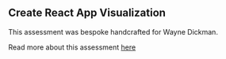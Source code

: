 ## Create React App Visualization

This assessment was bespoke handcrafted for Wayne Dickman.

Read more about this assessment [here](https://react.eogresources.com)
